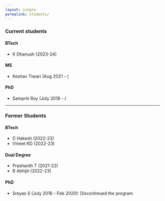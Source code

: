 ```yaml
---
layout: single
permalink: students/
---
```


### Current students

#### BTech
- K Dhanush (2023-24)

#### MS
- Keshav Tiwari (Aug 2021 - )

#### PhD
- Sampriti Roy (July 2018 - )

---

### Former Students

#### BTech
- D Hakesh (2022-23)
- Vineet KD (2022-23)

#### Dual Degree
- Prashanth T (2021-22)
- B Abhijit (2022-23)

#### PhD
- Sreyas S (July 2018 - Feb 2020): Discontinued the program
